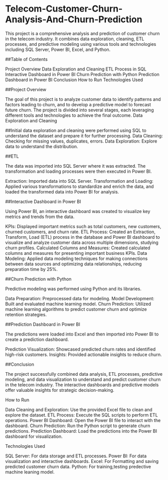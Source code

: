 # Telecom-Customer-Churn-Analysis-And-Churn-Prediction

This project is a comprehensive analysis and prediction of customer churn in the telecom industry. It combines data exploration, cleaning, ETL processes, and predictive modeling using various tools and technologies including SQL Server, Power BI, Excel, and Python.

##Table of Contents

Project Overview
Data Exploration and Cleaning
ETL Process in SQL
Interactive Dashboard in Power BI
Churn Prediction with Python
Prediction Dashboard in Power BI
Conclusion
How to Run
Technologies Used

##Project Overview

The goal of this project is to analyze customer data to identify patterns and factors leading to churn, and to develop a predictive model to forecast future churn. The project is divided into several stages, each leveraging different tools and technologies to achieve the final outcome.
Data Exploration and Cleaning

##Initial data exploration and cleaning were performed using SQL to understand the dataset and prepare it for further processing.
Data Cleaning: Checking for missing values, duplicates, errors.
Data Exploration: Explore data to understand the distribution.

##ETL

The data was imported into SQL Server where it was extracted. The transformation and loading processes were then executed in Power BI.

Extraction: Imported data into SQL Server.
Transformation and Loading: Applied various transformations to standardize and enrich the data, and loaded the transformed data into Power BI for analysis.

##Interactive Dashboard in Power BI

Using Power BI, an interactive dashboard was created to visualize key metrics and trends from the data.

KPIs: Displayed important metrics such as total customers, new customers, churned customers, and churn rate.
ETL Process: Created an Extraction, Transform, Load (ETL) process in the database and Power BI dashboard to visualize and analyze customer data across multiple         dimensions, studying churn profiles.
Calculated Columns and Measures: Created calculated columns and measures for presenting important business KPIs.
Data Modeling: Applied data modeling techniques for making connections between data sources and optimizing data relationships, reducing preparation time by 25%.

##Churn Prediction with Python

Predictive modeling was performed using Python and its libraries.
    
Data Preparation: Preprocessed data for modeling.
Model Development: Built and evaluated machine learning model.
Churn Prediction: Utilized machine learning algorithms to predict customer churn and optimize retention strategies.

##Prediction Dashboard in Power BI

The predictions were loaded into Excel and then imported into Power BI to create a prediction dashboard.

Prediction Visualization: Showcased predicted churn rates and identified high-risk customers.
Insights: Provided actionable insights to reduce churn.

##Conclusion

The project successfully combined data analysis, ETL processes, predictive modeling, and data visualization to understand and predict customer churn in the telecom industry. The interactive dashboards and predictive models offer valuable insights for strategic decision-making.

How to Run

Data Cleaning and Exploration: Use the provided Excel file to clean and explore the dataset.
ETL Process: Execute the SQL scripts to perform ETL operations.
Power BI Dashboard: Open the Power BI file to interact with the dashboard.
Churn Prediction: Run the Python script to generate churn predictions.
Prediction Dashboard: Load the predictions into the Power BI dashboard for visualization.

Technologies Used

SQL Server: For data storage and ETL processes.
Power BI: For data visualization and interactive dashboards.
Excel: For Formatting and saving predicted customer churn data.
Python: For training,testing predective machine leaning model.

  
